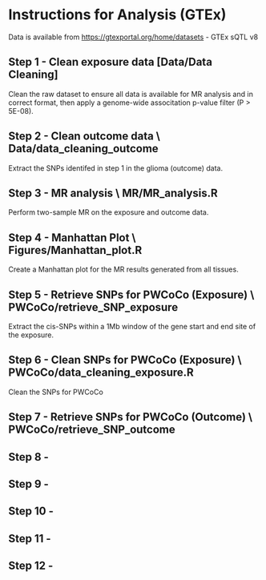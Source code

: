 # Instructions for Analysis (GTEx)
Data is available from https://gtexportal.org/home/datasets - GTEx sQTL v8

## Step 1 - Clean exposure data [Data/Data Cleaning]
Clean the raw dataset to ensure all data is available for MR analysis and in correct format, then apply a genome-wide associtation p-value filter (P > 5E-08).

## Step 2 - Clean outcome data \\ Data/data_cleaning_outcome
Extract the SNPs identifed in step 1 in the glioma (outcome) data.

## Step 3 - MR analysis \\ MR/MR_analysis.R
Perform two-sample MR on the exposure and outcome data.

## Step 4 - Manhattan Plot \\ Figures/Manhattan_plot.R
Create a Manhattan plot for the MR results generated from all tissues.

## Step 5 - Retrieve SNPs for PWCoCo (Exposure) \\ PWCoCo/retrieve_SNP_exposure
Extract the cis-SNPs within a 1Mb window of the gene start and end site of the exposure.

## Step 6 - Clean SNPs for PWCoCo (Exposure) \\ PWCoCo/data_cleaning_exposure.R
Clean the SNPs for PWCoCo

## Step 7 - Retrieve SNPs for PWCoCo (Outcome) \\ PWCoCo/retrieve_SNP_outcome

## Step 8 -

## Step 9 - 

## Step 10 - 

## Step 11 - 

## Step 12 - 


